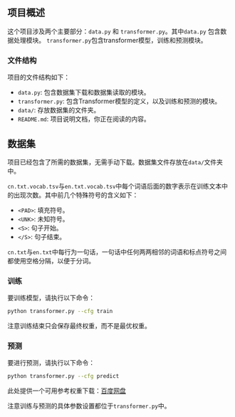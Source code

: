 ## 项目概述

这个项目涉及两个主要部分：`data.py` 和 `transformer.py`。其中`data.py` 包含数据处理模块。 `transformer.py`包含transformer模型，训练和预测模块。

### 文件结构

项目的文件结构如下：

- `data.py`: 包含数据集下载和数据集读取的模块。
- `transformer.py`: 包含Transformer模型的定义，以及训练和预测的模块。
- `data/`: 存放数据集的文件夹。
- `README.md`: 项目说明文档，你正在阅读的内容。

## 数据集

项目已经包含了所需的数据集，无需手动下载。数据集文件存放在`data/`文件夹中。

`cn.txt.vocab.tsv`与`en.txt.vocab.tsv`中每个词语后面的数字表示在训练文本中的出现次数。其中前几个特殊符号的含义如下：

- `<PAD>`: 填充符号。
- `<UNK>`: 未知符号。
- `<S>`: 句子开始。
- `</S>`: 句子结束。

`cn.txt`与`en.txt`中每行为一句话，一句话中任何两两相邻的词语和标点符号之间都使用空格分隔，以便于分词。

### 训练

要训练模型，请执行以下命令：

```bash
python transformer.py --cfg train
```

注意训练结束只会保存最终权重，而不是最优权重。

### 预测

要进行预测，请执行以下命令：

```bash
python transformer.py --cfg predict
```

此处提供一个可用参考权重下载：[百度网盘](https://pan.baidu.com/s/1M_EGwN7N7o7eLa8VlRd4eA?pwd=d8kz)

注意训练与预测的具体参数设置都位于`transformer.py`中。
